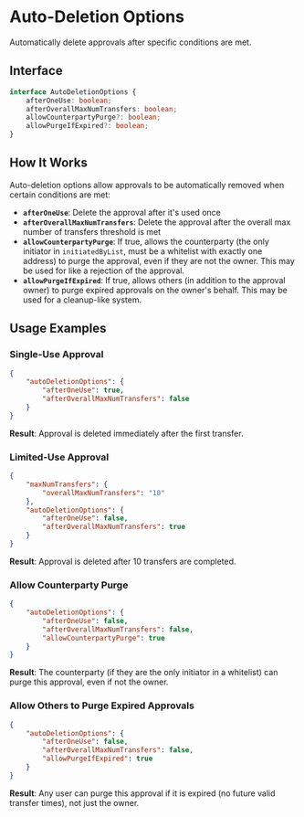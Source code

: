 # Auto-Deletion Options

Automatically delete approvals after specific conditions are met.

## Interface

```typescript
interface AutoDeletionOptions {
    afterOneUse: boolean;
    afterOverallMaxNumTransfers: boolean;
    allowCounterpartyPurge?: boolean;
    allowPurgeIfExpired?: boolean;
}
```

## How It Works

Auto-deletion options allow approvals to be automatically removed when certain conditions are met:

-   **`afterOneUse`**: Delete the approval after it's used once
-   **`afterOverallMaxNumTransfers`**: Delete the approval after the overall max number of transfers threshold is met
-   **`allowCounterpartyPurge`**: If true, allows the counterparty (the only initiator in `initiatedByList`, must be a whitelist with exactly one address) to purge the approval, even if they are not the owner. This may be used for like a rejection of the approval.
-   **`allowPurgeIfExpired`**: If true, allows others (in addition to the approval owner) to purge expired approvals on the owner's behalf. This may be used for a cleanup-like system.

## Usage Examples

### Single-Use Approval

```json
{
    "autoDeletionOptions": {
        "afterOneUse": true,
        "afterOverallMaxNumTransfers": false
    }
}
```

**Result**: Approval is deleted immediately after the first transfer.

### Limited-Use Approval

```json
{
    "maxNumTransfers": {
        "overallMaxNumTransfers": "10"
    },
    "autoDeletionOptions": {
        "afterOneUse": false,
        "afterOverallMaxNumTransfers": true
    }
}
```

**Result**: Approval is deleted after 10 transfers are completed.

### Allow Counterparty Purge

```json
{
    "autoDeletionOptions": {
        "afterOneUse": false,
        "afterOverallMaxNumTransfers": false,
        "allowCounterpartyPurge": true
    }
}
```

**Result**: The counterparty (if they are the only initiator in a whitelist) can purge this approval, even if not the owner.

### Allow Others to Purge Expired Approvals

```json
{
    "autoDeletionOptions": {
        "afterOneUse": false,
        "afterOverallMaxNumTransfers": false,
        "allowPurgeIfExpired": true
    }
}
```

**Result**: Any user can purge this approval if it is expired (no future valid transfer times), not just the owner.
